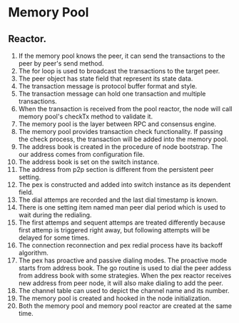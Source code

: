 # Memory Pool

## Reactor.

1. If the memory pool knows the peer, it can send the transactions to the peer by peer's send method.
2. The for loop is used to broadcast the transactions to the target peer.
3. The peer object has state field that represent its state data.
4. The transaction message is protocol buffer format and style.
5. The transaction message can hold one transaction and multiple transactions.
6. When the transaction is received from the pool reactor, the node will call memory pool's checkTx method to validate it.
7. The memory pool is the layer between RPC and consensus engine.
8. The memory pool provides transaction check functionality. If passing the check process, the transaction will be added into the memory pool.
9. The address book is created in the procedure of node bootstrap. The our address comes from configuration file.
10. The address book is set on the switch instance.
11. The address from p2p section is different from the persistent peer setting.
12. The pex is constructed and added into switch instance as its dependent field.
13. The dial attemps are recorded and the last dial timestamp is known.
14. There is one setting item named man peer dial period which is used to wait during the redialing.
15. The first attemps and sequent attemps are treated differently because first attemp is triggered right away, but following attempts will be delayed for some times.
16. The connection reconnection and pex redial process have its backoff algorithm.
17. The pex has proactive and passive dialing modes. The proactive mode starts from address book. The go routine is used to dial the peer addess from address book with some strategies. When the pex reactor receives new address from peer node, it will also make dialing to add the peer.
18. The channel table can used to depict the channel name and its number.
19. The memory pool is created and hooked in the node initialization.
20. Both the memory pool and memory pool reactor are created at the same time.